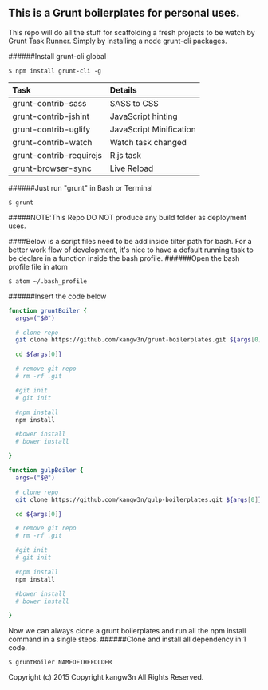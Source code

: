 ## This is a Grunt boilerplates for personal uses.

This repo will do all the stuff for scaffolding a fresh projects to be watch by Grunt Task Runner. Simply by installing a node grunt-cli packages.

######Install grunt-cli global
```
$ npm install grunt-cli -g
```
| Task           | Details    |
| :------------- | :------------- |
| grunt-contrib-sass      | SASS to CSS      |
| grunt-contrib-jshint     | JavaScript hinting     |
| grunt-contrib-uglify     | JavaScript Minification      |
| grunt-contrib-watch     | Watch task changed      |
| grunt-contrib-requirejs     | R.js task     |
| grunt-browser-sync     | Live Reload     |

######Just run "grunt" in Bash or Terminal
```
$ grunt
```

#####NOTE:This Repo DO NOT produce any build folder as deployment uses.



####Below is a script files need to be add inside tilter path for bash.
For a better work flow of development, it's nice to have a default running task to be declare in a function inside the bash profile.
######Open the bash profile file in atom
```
$ atom ~/.bash_profile
```

######Insert the code below
```sh
function gruntBoiler {
  args=("$@")

  # clone repo
  git clone https://github.com/kangw3n/grunt-boilerplates.git ${args[0]}

  cd ${args[0]}

  # remove git repo
  # rm -rf .git

  #git init
  # git init

  #npm install
  npm install

  #bower install
  # bower install

}

function gulpBoiler {
  args=("$@")

  # clone repo
  git clone https://github.com/kangw3n/gulp-boilerplates.git ${args[0]}

  cd ${args[0]}

  # remove git repo
  # rm -rf .git

  #git init
  # git init

  #npm install
  npm install

  #bower install
  # bower install

}

```
Now we can always clone a grunt boilerplates and run all the npm install command in a single steps.
######Clone and install all dependency in 1 code.
```
$ gruntBoiler NAMEOFTHEFOLDER
```





Copyright (c) 2015 Copyright kangw3n All Rights Reserved.
